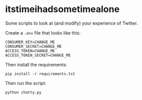 # itstimeihadsometimealone

Some scripts to look at (and modify) your experience of Twitter.

Create a `.env` file that looks like this:

    CONSUMER_KEY=CHANGE_ME
    CONSUMER_SECRET=CHANGE_ME
    ACCESS_TOKEN=CHANGE_ME
    ACCESS_TOKEN_SECRET=CHANGE_ME

Then install the requirements:

    pip install -r requirements.txt

Then run the script:

    python chatty.py

